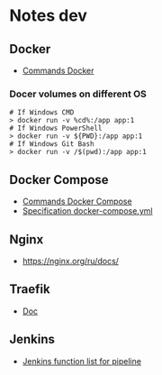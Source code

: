 # Notes dev

## Docker
* [Commands Docker](https://docs.docker.com/engine/reference/run/)

### Docer volumes on different OS

```
# If Windows CMD
> docker run -v %cd%:/app app:1
# If Windows PowerShell
> docker run -v ${PWD}:/app app:1
# If Windows Git Bash
> docker run -v /$(pwd):/app app:1
```

## Docker Compose
* [Commands Docker Compose](https://docs.docker.com/compose/reference/)
* [Specification docker-compose.yml](https://docs.docker.com/compose/compose-file/)

## Nginx
* https://nginx.org/ru/docs/

## Traefik
* [Doc](https://doc.traefik.io/traefik/)

## Jenkins

* [Jenkins function list for pipeline](https://www.jenkins.io/doc/pipeline/steps/)
